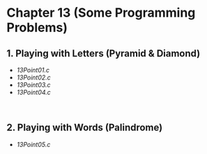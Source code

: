 # Chapter 13 (Some Programming Problems)
## 1. Playing with Letters (Pyramid & Diamond)
- _13Point01.c_  
- _13Point02.c_  
- _13Point03.c_  
- _13Point04.c_

<br>

## 2. Playing with Words (Palindrome)
- _13Point05.c_

<br>

<!-- ## Playing with Numbers (Factorial) -->